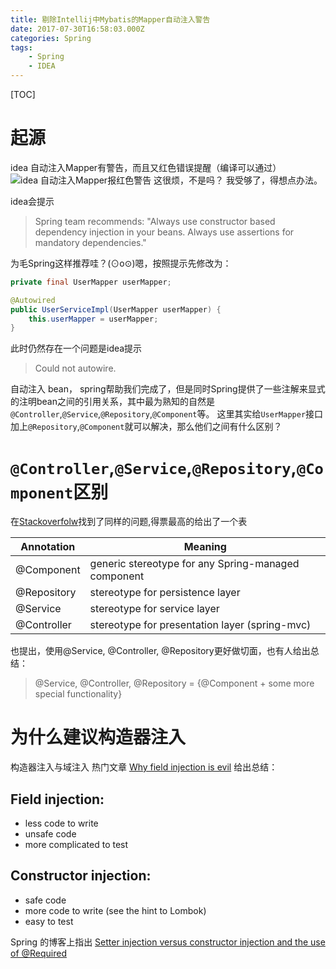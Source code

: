 ```yaml
---
title: 剔除Intellij中Mybatis的Mapper自动注入警告
date: 2017-07-30T16:58:03.000Z
categories: Spring
tags:
    - Spring
    - IDEA
---
```


[TOC]

 # 起源

idea 自动注入Mapper有警告，而且又红色错误提醒（编译可以通过） ![idea 自动注入Mapper报红色警告](http://oqbaa7a72.bkt.clouddn.com/2017/mapper%E6%8A%A5%E9%94%99.png) 这很烦，不是吗？ 我受够了，得想点办法。

idea会提示

> Spring team recommends: "Always use constructor based dependency injection in your beans. Always use assertions for mandatory dependencies."

为毛Spring这样推荐哇？(⊙o⊙)嗯，按照提示先修改为：

```java
private final UserMapper userMapper;

@Autowired
public UserServiceImpl(UserMapper userMapper) {
    this.userMapper = userMapper;
}
```

此时仍然存在一个问题是idea提示

> Could not autowire.

自动注入 bean， spring帮助我们完成了，但是同时Spring提供了一些注解来显式的注明bean之间的引用关系，其中最为熟知的自然是`@Controller`,`@Service`,`@Repository`,`@Component`等。 这里其实给`UserMapper`接口加上`@Repository`,`@Component`就可以解决，那么他们之间有什么区别？

# `@Controller`,`@Service`,`@Repository`,`@Component`区别

在[Stackoverfolw](https://stackoverflow.com/questions/6827752/whats-the-difference-between-component-repository-service-annotations-in)找到了同样的问题,得票最高的给出了一个表

Annotation  | Meaning
----------- | ---------------------------------------------------
@Component  | generic stereotype for any Spring-managed component
@Repository | stereotype for persistence layer
@Service    | stereotype for service layer
@Controller | stereotype for presentation layer (spring-mvc)

也提出，使用@Service, @Controller, @Repository更好做切面，也有人给出总结：

> @Service, @Controller, @Repository = {@Component + some more special functionality}

# 为什么建议构造器注入

构造器注入与域注入 热门文章 [Why field injection is evil](http://olivergierke.de/2013/11/why-field-injection-is-evil/) 给出总结：

## Field injection:

- less code to write
- unsafe code
- more complicated to test

## Constructor injection:

- safe code
- more code to write (see the hint to Lombok)
- easy to test

Spring 的博客上指出 [Setter injection versus constructor injection and the use of @Required](https://spring.io/blog/2007/07/11/setter-injection-versus-constructor-injection-and-the-use-of-required/)
